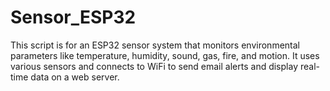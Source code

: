 # Sensor_ESP32
This script is for an ESP32 sensor system that monitors environmental parameters like temperature, humidity, sound, gas, fire, and motion. It uses various sensors and connects to WiFi to send email alerts and display real-time data on a web server.
